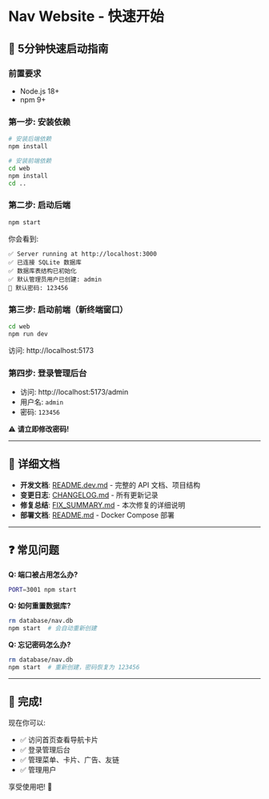 # Nav Website - 快速开始

## 🚀 5分钟快速启动指南

### 前置要求
- Node.js 18+ 
- npm 9+

### 第一步: 安装依赖

```bash
# 安装后端依赖
npm install

# 安装前端依赖
cd web
npm install
cd ..
```

### 第二步: 启动后端

```bash
npm start
```

你会看到:
```
✅ Server running at http://localhost:3000
✅ 已连接 SQLite 数据库
✅ 数据库表结构已初始化
✅ 默认管理员用户已创建: admin
🔑 默认密码: 123456
```

### 第三步: 启动前端（新终端窗口）

```bash
cd web
npm run dev
```

访问: http://localhost:5173

### 第四步: 登录管理后台

- 访问: http://localhost:5173/admin
- 用户名: `admin`
- 密码: `123456`

⚠️ **请立即修改密码!**

---

## 📖 详细文档

- **开发文档**: [README.dev.md](README.dev.md) - 完整的 API 文档、项目结构
- **变更日志**: [CHANGELOG.md](CHANGELOG.md) - 所有更新记录
- **修复总结**: [FIX_SUMMARY.md](FIX_SUMMARY.md) - 本次修复的详细说明
- **部署文档**: [README.md](README.md) - Docker Compose 部署

---

## ❓ 常见问题

**Q: 端口被占用怎么办?**
```bash
PORT=3001 npm start
```

**Q: 如何重置数据库?**
```bash
rm database/nav.db
npm start  # 会自动重新创建
```

**Q: 忘记密码怎么办?**
```bash
rm database/nav.db
npm start  # 重新创建，密码恢复为 123456
```

---

## 🎉 完成!

现在你可以:
- ✅ 访问首页查看导航卡片
- ✅ 登录管理后台
- ✅ 管理菜单、卡片、广告、友链
- ✅ 管理用户

享受使用吧! 🚀
